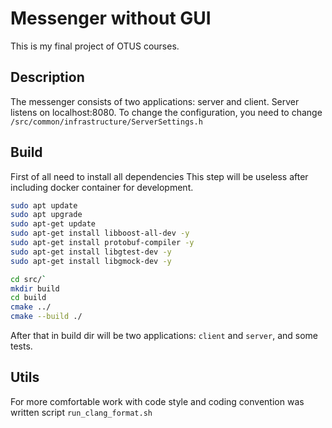 # Messenger without GUI
This is my final project of OTUS courses.

## Description
The messenger consists of two applications: server and client.
Server listens on localhost:8080. To change the configuration, you need to change `/src/common/infrastructure/ServerSettings.h`

## Build
First of all need to install all dependencies
This step will be useless after including docker container for development.
```bash
sudo apt update
sudo apt upgrade
sudo apt-get update
sudo apt-get install libboost-all-dev -y
sudo apt-get install protobuf-compiler -y
sudo apt-get install libgtest-dev -y
sudo apt-get install libgmock-dev -y
```

```bash
cd src/`
mkdir build
cd build
cmake ../
cmake --build ./
```
After that in build dir will be two applications: `client` and `server`, and some tests.

## Utils
For more comfortable work with code style and coding convention was written script `run_clang_format.sh`
